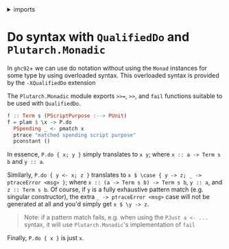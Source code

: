 <details>
<summary> imports </summary>
<p>

```haskell
{-# LANGUAGE QualifiedDo #-}

module Plutarch.Docs.QDo (f) where
import Plutarch.Api
import qualified Plutarch.Monadic as P
import Plutarch.Prelude

```

</p>
</details>

# Do syntax with `QualifiedDo` and `Plutarch.Monadic`

In `ghc92`+ we can use do notation without using the `Monad` instances for some type by using overloaded syntax.
This overloaded syntax is provided by the `-XQualifiedDo` extension

The `Plutarch.Monadic` module exports `>>=`, `>>`, and `fail` functions suitable to be used with `QualifiedDo`.

```haskell
f :: Term s (PScriptPurpose :--> PUnit)
f = plam $ \x -> P.do
  PSpending _ <- pmatch x
  ptrace "matched spending script purpose"
  pconstant ()
```

In essence, `P.do { x; y }` simply translates to `x y`; where `x :: a -> Term s b` and `y :: a`.

Similarly, `P.do { y <- x; z }` translates to `x $ \case { y -> z; _ -> ptraceError <msg> }`; where `x :: (a -> Term s b) -> Term s b`, `y :: a`, and `z :: Term s b`.
Of course, if `y` is a fully exhaustive pattern match (e.g. singular constructor), the extra `_ -> ptraceError <msg>` case will not be generated at all and you'd simply
get `x $ \y -> z`.

> Note: if a pattern match fails, e.g. when using the `PJust a <- ...` syntax, it will use `Plutarch.Monadic`'s implementation of `fail`

Finally, `P.do { x }` is just `x`.
